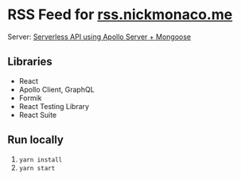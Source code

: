 # RSS Feed for [rss.nickmonaco.me](rss.nickmonaco.me)

Server: [Serverless API using Apollo Server + Mongoose](https://github.com/monaco89/nickmonaco-rss-api)

## Libraries

- React
- Apollo Client, GraphQL
- Formik
- React Testing Library
- React Suite

## Run locally

1. `yarn install`
2. `yarn start`
